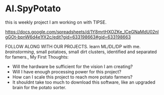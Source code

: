 # AI.SpyPotato
this is weekly project I am working on with TIPSE. 

https://docs.google.com/spreadsheets/d/1Y8mrtHXOZKe_lCeGNaMdU02nlgGOt-bpnW6d4e1fX2c/edit?gid=633198663#gid=633198663

FOLLOW ALONG WITH OUR PROJECTS. 
learn ML/DL/DP with me. *brainstorming*, small potatoes, small dirt clusters, identified and separated for famers., 
My First Thoughts: 
- Will the hardware be sufficient for the vision I am creating?
- Will I have enough processing power for this project?
- How can I scale this project to reach more potato farmers?
- It shouldnt take too much to download this software, like an upgraded brain for the potato sorter.

